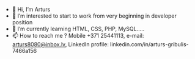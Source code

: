 - 👋 Hi, I’m Arturs
- 👀 I’m interested to start to work from very beginning in developer position
- 🌱 I’m currently learning HTML, CSS, PHP, MySQL.....
- 📫 How to reach me ? Mobile +371 25441113, e-mail: arturs8080@inbox.lv, LinkedIn profile: linkedin.com/in/arturs-gribulis-7466a156

<!---
Arturs8080/Arturs8080 is a ✨ special ✨ repository because its `README.md` (this file) appears on your GitHub profile.
You can click the Preview link to take a look at your changes.
--->
